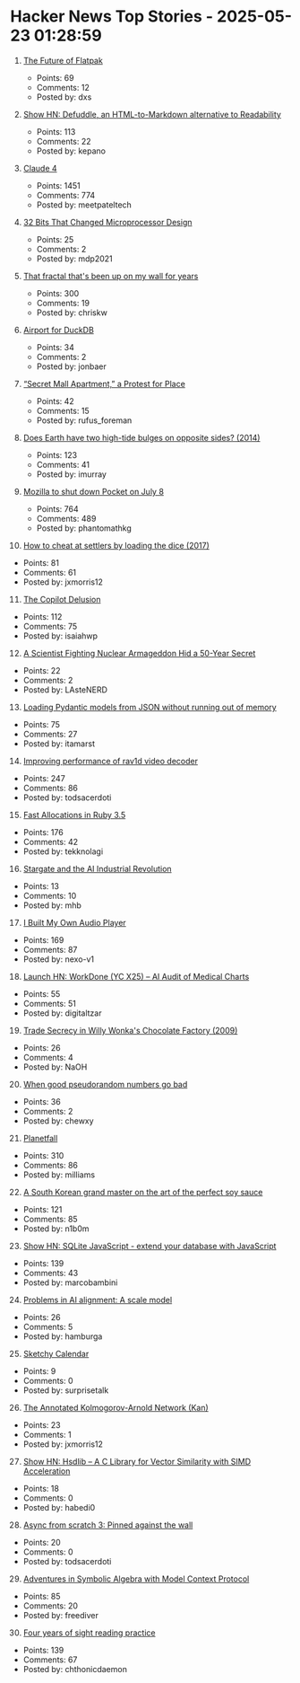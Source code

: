 # Hacker News Top Stories - 2025-05-23 01:28:59

1. [The Future of Flatpak](https://lwn.net/Articles/1020571/)
   - Points: 69
   - Comments: 12
   - Posted by: dxs

2. [Show HN: Defuddle, an HTML-to-Markdown alternative to Readability](https://github.com/kepano/defuddle)
   - Points: 113
   - Comments: 22
   - Posted by: kepano

3. [Claude 4](https://www.anthropic.com/news/claude-4)
   - Points: 1451
   - Comments: 774
   - Posted by: meetpateltech

4. [32 Bits That Changed Microprocessor Design](https://spectrum.ieee.org/bellmac-32-ieee-milestone)
   - Points: 25
   - Comments: 2
   - Posted by: mdp2021

5. [That fractal that's been up on my wall for years](https://chriskw.xyz/2025/05/21/Fractal/)
   - Points: 300
   - Comments: 19
   - Posted by: chriskw

6. [Airport for DuckDB](https://airport.query.farm/)
   - Points: 34
   - Comments: 2
   - Posted by: jonbaer

7. [“Secret Mall Apartment,” a Protest for Place](https://modernagejournal.com/secret-mall-apartment-a-protest-for-place/251023/)
   - Points: 42
   - Comments: 15
   - Posted by: rufus_foreman

8. [Does Earth have two high-tide bulges on opposite sides? (2014)](http://physics.stackexchange.com/questions/121830/does-earth-really-have-two-high-tide-bulges-on-opposite-sides)
   - Points: 123
   - Comments: 41
   - Posted by: imurray

9. [Mozilla to shut down Pocket on July 8](https://support.mozilla.org/en-US/kb/future-of-pocket)
   - Points: 764
   - Comments: 489
   - Posted by: phantomathkg

10. [How to cheat at settlers by loading the dice (2017)](https://izbicki.me/blog/how-to-cheat-at-settlers-of-catan-by-loading-the-dice-and-prove-it-with-p-values.html)
   - Points: 81
   - Comments: 61
   - Posted by: jxmorris12

11. [The Copilot Delusion](https://deplet.ing/the-copilot-delusion/)
   - Points: 112
   - Comments: 75
   - Posted by: isaiahwp

12. [A Scientist Fighting Nuclear Armageddon Hid a 50-Year Secret](https://www.nytimes.com/2025/05/19/science/richard-garwin-hydrogen-bomb.html)
   - Points: 22
   - Comments: 2
   - Posted by: LAsteNERD

13. [Loading Pydantic models from JSON without running out of memory](https://pythonspeed.com/articles/pydantic-json-memory/)
   - Points: 75
   - Comments: 27
   - Posted by: itamarst

14. [Improving performance of rav1d video decoder](https://ohadravid.github.io/posts/2025-05-rav1d-faster/)
   - Points: 247
   - Comments: 86
   - Posted by: todsacerdoti

15. [Fast Allocations in Ruby 3.5](https://railsatscale.com/2025-05-21-fast-allocations-in-ruby-3-5/)
   - Points: 176
   - Comments: 42
   - Posted by: tekknolagi

16. [Stargate and the AI Industrial Revolution](https://davefriedman.substack.com/p/stargate-and-the-ai-industrial-revolution)
   - Points: 13
   - Comments: 10
   - Posted by: mhb

17. [I Built My Own Audio Player](https://nexo.sh/posts/why-i-built-a-native-mp3-player-in-swiftui/)
   - Points: 169
   - Comments: 87
   - Posted by: nexo-v1

18. [Launch HN: WorkDone (YC X25) – AI Audit of Medical Charts](undefined)
   - Points: 55
   - Comments: 51
   - Posted by: digitaltzar

19. [Trade Secrecy in Willy Wonka's Chocolate Factory (2009)](https://papers.ssrn.com/sol3/papers.cfm?abstract_id=1430463)
   - Points: 26
   - Comments: 4
   - Posted by: NaOH

20. [When good pseudorandom numbers go bad](https://blog.djnavarro.net/posts/2025-05-18_multivariate-normal-sampling-floating-point/)
   - Points: 36
   - Comments: 2
   - Posted by: chewxy

21. [Planetfall](https://somethingaboutmaps.wordpress.com/2025/05/20/planetfall/)
   - Points: 310
   - Comments: 86
   - Posted by: milliams

22. [A South Korean grand master on the art of the perfect soy sauce](https://www.theguardian.com/world/2025/may/21/without-time-there-is-no-flavour-a-south-korean-grand-master-on-the-art-of-the-perfect-soy-sauce)
   - Points: 121
   - Comments: 85
   - Posted by: n1b0m

23. [Show HN: SQLite JavaScript - extend your database with JavaScript](https://github.com/sqliteai/sqlite-js)
   - Points: 139
   - Comments: 43
   - Posted by: marcobambini

24. [Problems in AI alignment: A scale model](https://muldoon.cloud/2025/05/22/alignment.html)
   - Points: 26
   - Comments: 5
   - Posted by: hamburga

25. [Sketchy Calendar](https://www.inkandswitch.com/ink/notes/sketchy-calendar/)
   - Points: 9
   - Comments: 0
   - Posted by: surprisetalk

26. [The Annotated Kolmogorov-Arnold Network (Kan)](https://alexzhang13.github.io/blog/2024/annotated-kan/)
   - Points: 23
   - Comments: 1
   - Posted by: jxmorris12

27. [Show HN: Hsdlib – A C Library for Vector Similarity with SIMD Acceleration](undefined)
   - Points: 18
   - Comments: 0
   - Posted by: habedi0

28. [Async from scratch 3: Pinned against the wall](https://natkr.com/2025-05-22-async-from-scratch-3/)
   - Points: 20
   - Comments: 0
   - Posted by: todsacerdoti

29. [Adventures in Symbolic Algebra with Model Context Protocol](https://www.stephendiehl.com/posts/computer_algebra_mcp/)
   - Points: 85
   - Comments: 20
   - Posted by: freediver

30. [Four years of sight reading practice](https://sandrock.co.za/carl/2025/05/four-years-of-sight-reading-pracice/)
   - Points: 139
   - Comments: 67
   - Posted by: chthonicdaemon

